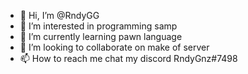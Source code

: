 - 👋 Hi, I’m @RndyGG
- 👀 I’m interested in programming samp
- 🌱 I’m currently learning pawn language
- 💞️ I’m looking to collaborate on make of server
- 📫 How to reach me chat my discord RndyGnz#7498

<!---
RndyGG/RndyGG is a ✨ special ✨ repository because its `README.md` (this file) appears on your GitHub profile.
You can click the Preview link to take a look at your changes.
--->
